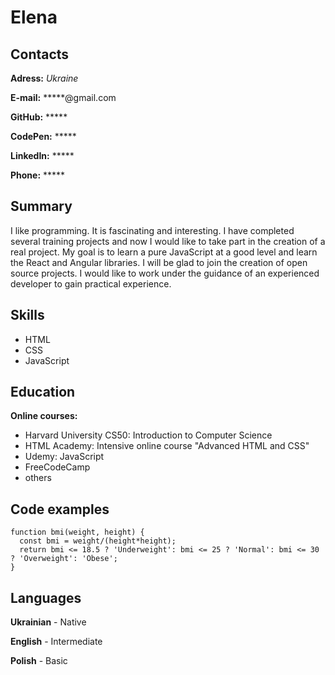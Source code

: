 # Elena

## Contacts
**Adress:**  *Ukraine* 

**E-mail:** *****@gmail.com 

**GitHub:** ***** 

**CodePen:** *****

**LinkedIn:** ***** 

**Phone:** *****

## Summary
I like programming. It is fascinating and interesting. I have completed several training projects and now I would like to take part in the creation of a real project. My goal is to learn a pure JavaScript at a good level and learn the React and Angular libraries. I will be glad to join the creation of open source projects. I would like to work under the guidance of an experienced developer to gain practical experience.

## Skills
* HTML
* CSS
* JavaScript 

## Education
**Online courses:**
* Harvard University CS50: Introduction to Computer Science
* HTML Academy: Intensive online course "Advanced HTML and CSS"
* Udemy: JavaScript
* FreeCodeCamp
* others

## Code examples
```
function bmi(weight, height) {
  const bmi = weight/(height*height);
  return bmi <= 18.5 ? 'Underweight': bmi <= 25 ? 'Normal': bmi <= 30 ? 'Overweight': 'Obese';
}
```

## Languages
**Ukrainian** - Native 

**English** - Intermediate 

**Polish** - Basic 

